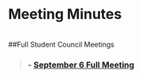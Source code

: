 <br />

# Meeting Minutes 
<br/>
##Full Student Council Meetings
<blockquote>




<h3>- <a href="./meetingMinutes/17.09.06FullStudentCouncilMeetingMinutes.pdf" target="_blank">September 6 Full Meeting</a></li></h3>




<!--

<h3>- <a href="./meetingMinutes/17.03.08FullStudentCouncilMeetingMinutes.docx.pdf" target="_blank"> March 8 Full Meeting</a></li></h3>

<h3>- <a href="./meetingMinutes/17.03.22FullStudentCouncilMeetingMinutes.docx (2).pdf" target="_blank"> March 22 Full Meeting</a></li></h3>

<h3>- <a href="./meetingMinutes/17.04.05FullStudentCouncilMeetingMinutes (1).pdf" target="_blank"> April 5 Full Meeting</a></li></h3>

<h3>- <a href="./meetingMinutes/17.04.26FullStudentCouncilMeetingMinutes.docx.pdf" target="_blank"> April 26 Full Meeting</a></li></h3>

<h3>- <a href="./meetingMinutes/17.05.10FullStudentCouncilMeetingMinutes.docx.pdf" target="_blank"> May 10 Full Meeting</a></li></h3>

-->

<!--  <h3>- <a href="./meetingMinutes/15.09.02FullStudentCouncilMeetingMinutes2.pdf" target="_blank">September 2 Full Meeting</a></li></h3>
  <h3>- <a href="./meetingMinutes/15.09.16MeetingMinutes.pdf" target="_blank">September 16 Full Meeting</a></li></h3>
  <h3>- <a href="./meetingMinutes/15.09.30FullStudentCouncilMeetingMinutes.pdf" target="_blank">September 30 Full Meeting</a></li></h3>
  <h3>- <a href="./meetingMinutes/15.10.14FullStudentCouncilMeetingMinutes.pdf" target="_blank">October 14 Full Meeting</a></li></h3>
  <h3>- <a href="./meetingMinutes/15.10.28FullStudentCouncilMeetingMinutes.pdf" target="_blank">October 28 Full Meeting</a></li></h3>
  <h3>- <a href="./meetingMinutes/15.11.18FullStudentCouncilMeetingMinutes.pdf" target="_blank">November 17 Full Meeting</a></li></h3>-->
   <!--<h3>- <a href="./meetingMinutes/16.03.09FullStudentCouncilMeetingMinutes.pdf" target="_blank">March 9 Full Meeting</a></li></h3>-->
   <!--   <h3>- <a href="./meetingMinutes/16.03.30FullStudentCouncilMeetingMinutes_official.pdf" target="_blank">March 30 Full Meeting</a></li></h3>-->
   <!--    <h3>- <a href="./meetingMinutes/16.04.27FullStudentCouncilMeetingMinutes.pdf" target="_blank">April 27 Full Meeting</a></li></h3>-->
   <!--      <h3>- <a href="./meetingMinutes/16.05.25FullStudentCouncilMeetingMinutes.pdf" target="_blank">May 25 Full Meeting</a></li></h3>-->
       
      
</blockquote>
<!---
- [September 3 Full Meeting](./meetingMinutes/9.03FullMeetingMinutes.pdf)
- [September 17 Full Meeting](./meetingMinutes/9.17FullMeetingMinutes.pdf)
- [October 1 Full Meeting](./meetingMinutes/10.01FullMeetingMinutes.pdf)
- [October 15 Full Meeting](./meetingMinutes/10.15FullMeetingMinutes.pdf)
- [October 29 Full Meeting](./meetingMinutes/10.29FullMeetingMinutes.pdf)
- [November 12 Full Meeting](./meetingMinutes/11.12FullMeetingMinutes.pdf)
- [December 3 Full Meeting](./meetingMinutes/12.03FullMeetingMinutes.pdf)
- [December 17 Full Meeting](./meetingMinutes/12.17FullMeetingMinutes.pdf)
- [January 14 Full Meeting](./meetingMinutes/1.14FullMeetingMinutes.pdf)
- [January 28 Full Meeting](./meetingMinutes/1.28FullMeetingMinutes.pdf)
- [February 11 Full Meeting](./meetingMinutes/2.11FullMeetingMinutes.pdf)
- [March 11 Full Meeting](./meetingMinutes/3.11FullMeetingMinutes.pdf)
- [March 18 Full Meeting](./meetingMinutes/3.18FullMeetingMinutes.pdf)
- [April 8 Full Meeting](./meetingMinutes/4.08FullMeetingMinutes.pdf)
- [April 22 Full Meeting](./meetingMinutes/4.22FullMeetingMinutes.pdf)
- [May 6 Full Meeting](./meetingMinutes/5.06FullMeetingMinutes.pdf)
- [May 20 Full Meeting](./meetingMinutes/5.20FullMeetingMinutes.pdf)
- [June 3 Full Meeting](./meetingMinutes/6.03FullMeetingMinutes.pdf)
--->







